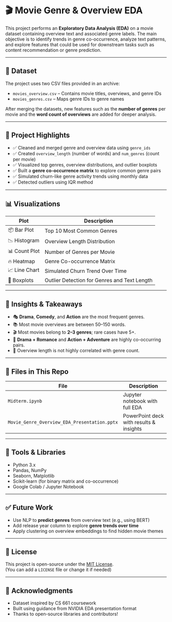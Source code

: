 # 🎬 Movie Genre & Overview EDA

This project performs an **Exploratory Data Analysis (EDA)** on a movie dataset containing overview text and associated genre labels. The main objective is to identify trends in genre co-occurrence, analyze text patterns, and explore features that could be used for downstream tasks such as content recommendation or genre prediction.

---

## 📁 Dataset

The project uses two CSV files provided in an archive:

- `movies_overview.csv` – Contains movie titles, overviews, and genre IDs
- `movies_genres.csv` – Maps genre IDs to genre names

After merging the datasets, new features such as the **number of genres** per movie and the **word count of overviews** are added for deeper analysis.

---

## 🧠 Project Highlights

- ✅ Cleaned and merged genre and overview data using `genre_ids`
- ✅ Created `overview_length` (number of words) and `num_genres` (count per movie)
- ✅ Visualized top genres, overview distributions, and outlier boxplots
- ✅ Built a **genre co-occurrence matrix** to explore common genre pairs
- ✅ Simulated churn-like genre activity trends using monthly data
- ✅ Detected outliers using IQR method

---

## 📊 Visualizations

| Plot | Description |
|------|-------------|
| 📦 Bar Plot | Top 10 Most Common Genres |
| 📉 Histogram | Overview Length Distribution |
| 📊 Count Plot | Number of Genres per Movie |
| 🔥 Heatmap | Genre Co-occurrence Matrix |
| 📈 Line Chart | Simulated Churn Trend Over Time |
| 🧪 Boxplots | Outlier Detection for Genres and Text Length |

---

## 🧾 Insights & Takeaways

- 🎭 **Drama**, **Comedy**, and **Action** are the most frequent genres.
- 📚 Most movie overviews are between 50–150 words.
- 🎬 Most movies belong to **2–3 genres**; rare cases have 5+.
- 💞 **Drama + Romance** and **Action + Adventure** are highly co-occurring pairs.
- 📏 Overview length is not highly correlated with genre count.

---

## 📎 Files in This Repo

| File | Description |
|------|-------------|
| `Midterm.ipynb` | Jupyter notebook with full EDA |
| `Movie_Genre_Overview_EDA_Presentation.pptx` | PowerPoint deck with results & insights |
---

## 🧪 Tools & Libraries

- Python 3.x
- Pandas, NumPy
- Seaborn, Matplotlib
- Scikit-learn (for binary matrix and co-occurrence)
- Google Colab / Jupyter Notebook

---

## ✅ Future Work

- Use NLP to **predict genres** from overview text (e.g., using BERT)
- Add release year column to explore **genre trends over time**
- Apply clustering on overview embeddings to find hidden movie themes

---

## 📌 License

This project is open-source under the [MIT License](LICENSE).  
(You can add a `LICENSE` file or change it if needed)

---

## 🙌 Acknowledgments

- Dataset inspired by CS 661 coursework
- Built using guidance from NVIDIA EDA presentation format
- Thanks to open-source libraries and contributors!

